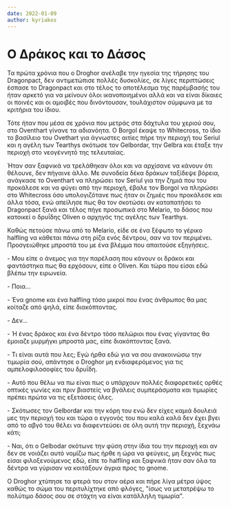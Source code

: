 ```yaml
---
date: 2022-01-09
author: kyriakos
---
```

# Ο Δράκος και το Δάσος

Τα πρώτα χρόνια που ο Droghor ανέλαβε την ηγεσία της τήρησης του Dragonpact,
δεν αντιμετώπισε πολλές δυσκολίες, σε λίγες περιπτώσεις έσπασε το Dragonpact
και στο τέλος το αποτέλεσμα της παρέμβασής του ήταν αρκετό για να μείνουν όλοι
ικανοποιημένοι αλλά και να είναι δίκαιες οι ποινές και οι αμοιβές που
δινόντουσαν, τουλάχιστον σύμφωνα με τα κριτήρια του ίδιου.

Τότε ήταν που μέσα σε χρόνια που μετράς στα δάχτυλα του χεριού σου, στο
Oventhart γίνανε τα αδιανόητα. Ο Borgol έκαψε το Whitecross, το ίδιο το
βασίλειο του Ovethart για άγνωστες αιτίες πήρε την περιοχή του Seriul και η
αγέλη των Tearthys σκότωσε τον Gelbordar, την Gelbra και έταξε την περιοχή στο
νεογέννητό της τελευταίας.

Ήταν σαν ξαφνικά να τρελάθηκαν όλοι και να αρχίσανε να κάνουν ότι θέλουνε, δεν
πήγαινε άλλο. Με συνοδεία δέκα δράκων ταξίδεψε βόρεια, ανάγκασε το Oventhart
να πληρώσει τον Seriul για την ζημιά που του προκάλεσε και να φύγει από την
περιοχή, έβαλε τον Borgol να πληρώσει στο Whitecross όσο υπολογιζότανε πως
ήταν οι ζημιές που προκάλεσε και άλλα τόσα, ενώ απείλησε πως θα τον σκοτώσει
αν καταπατήσει το Dragonpact ξανά και τέλος πήγε προσωπικά στο Melario, το
δάσος που κατοικεί ο δρυΐδης Oliven ο αρχηγός της αγέλης των Tearthys.



Καθώς πετούσε πάνω από το Melario, είδε σε ένα ξέφωτο το γέρικο halfling να
κάθεται πάνω στη ρίζα ενός δέντρου, σαν να τον περιμένει. Προσγειώθηκε μπροστά
του με ένα βλέμμα που απαιτούσε εξηγήσεις.



\- Μου είπε ο άνεμος για την παρέλαση που κάνουν οι δράκοι και φαντάστηκα πως
θα ερχόσουν, είπε ο Oliven. Και τώρα που είσαι εδώ βλέπω την ειρωνεία.

\- Ποια...

\- Ένα gnome και ένα halfling τόσο μικροί που ένας άνθρωπος θα μας κοίταζε από
ψηλά, είπε διακόπτοντας.

\- Δεν...

\- Ή ένας δράκος και ένα δέντρο τόσο πελώριοι που ένας γίγαντας θα έμοιαζε
μυρμήγκι μπροστά μας, είπε διακόπτοντας ξανά.

\- Τι είναι αυτά που λες; Εγώ ήρθα εδώ για να σου ανακοινώσω την τιμωρία σού,
απάντησε ο Droghor μη ενδιαφερόμενος για τις αμπελοφιλοσοφίες του δρυΐδη.

\- Αυτό που θέλω να πω είναι πως ο υπάρχουν πολλές διαφορετικές ορθές οπτικές
γωνίες και πριν βιαστείς να βγάλεις συμπεράσματα και τιμωρίες πρέπει πρώτα να
τις εξετάσεις όλες.

\- Σκότωσες τον Gelbordar και την κόρη του ενώ δεν είχες καμιά δουλειά μες την
περιοχή του και τώρα ο εγγονός του που καλά καλά δεν έχει βγει από το αβγό του
θέλει να διαφεντεύσει σε όλη αυτή την περιοχή, ξεχνάω κάτι;

\- Ναι, ότι ο Gelbodar σκότωνε την φύση στην ίδια του την περιοχή και αν δεν
σε νοιάζει αυτό νομίζω πως ήρθε η ώρα να φεύγεις, μη ξεχνάς πως είσαι
φιλοξενούμενος εδώ, είπε το halfling και ξαφνικά ήταν σαν όλα τα δέντρα να
γύρισαν να κοιτάξουν άγρια προς το gnome.



Ο Droghor χτύπησε τα φτερά του στον αέρα και πήρε λίγα μέτρα ύψος καθώς το
σώμα του περιτυλίχτηκε από φλόγες, "ίσως να μετατρέψω το πολύτιμο δάσος σου σε
στάχτη να είναι κατάλληλη τιμωρία".

